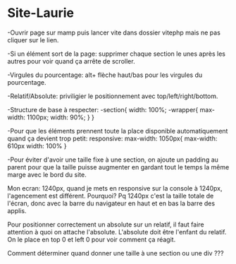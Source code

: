 # Site-Laurie

-Ouvrir page sur mamp
puis lancer vite dans dossier vitephp
mais ne pas cliquer sur le lien.

-Si un élément sort de la page: supprimer chaque section le unes après les autres pour voir quand ça arrête de scroller.

-Virgules du pourcentage: alt+ flèche haut/bas pour les virgules du pourcentage.

-Relatif/Absolute: priviligier le positionnement avec top/left/right/bottom.

-Structure de base à respecter:
    -section{
        width: 100%;
        -wrapper{
            max-width: 1100px;
            width: 90%;
        }
    }

-Pour que les éléments prennent toute la place disponible automatiquement quand ça devient trop petit:
responsive: max-width: 1050px{
    max-width: 610px
    width: 100%
}


-Pour éviter d'avoir une taille fixe à une section, on ajoute un padding au parent pour que la taille puisse augmenter en gardant tout le temps la même marge avec le bord du site.


Mon ecran: 1240px, quand je mets en responsive sur la console à 1240px, l'agencement est différent. Pourquoi?
Pq 1240px c'est la taille totale de l'écran, donc avec la barre du navigateur en haut et en bas la barre des applis.

Pour positionner correctement un absolute sur un relatif, il faut faire attention à quoi on attache l'absolute. L'absolute doit être l'enfant du relatif. On le place en top 0 et left 0 pour voir comment ça réagit.


Comment déterminer quand donner une taille à une section ou une div ???
